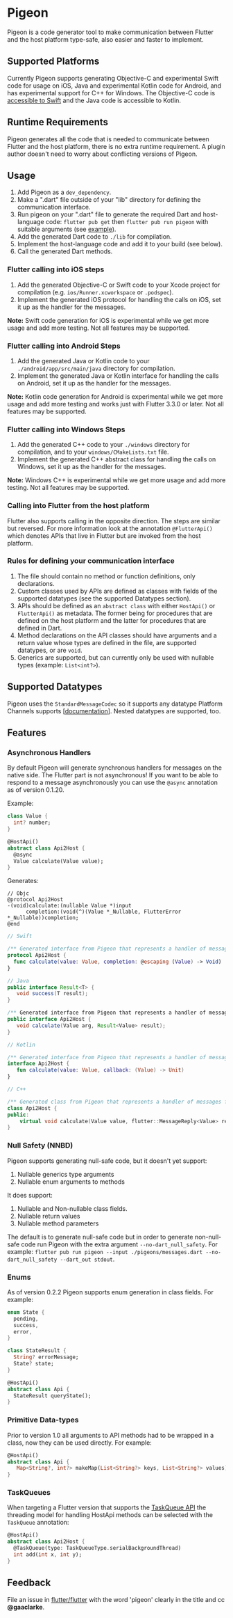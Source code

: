 # Pigeon

Pigeon is a code generator tool to make communication between Flutter and the
host platform type-safe, also easier and faster to implement.

## Supported Platforms

Currently Pigeon supports generating Objective-C and experimental Swift code
for usage on iOS, Java and experimental Kotlin code for Android, 
and has experimental support for C++ for Windows.
The Objective-C code is
[accessible to Swift](https://developer.apple.com/documentation/swift/imported_c_and_objective-c_apis/importing_objective-c_into_swift)
and the Java code is accessible to Kotlin.

## Runtime Requirements

Pigeon generates all the code that is needed to communicate between Flutter and
the host platform, there is no extra runtime requirement.  A plugin author
doesn't need to worry about conflicting versions of Pigeon.

## Usage

1) Add Pigeon as a `dev_dependency`.
1) Make a ".dart" file outside of your "lib" directory for defining the
   communication interface.
1) Run pigeon on your ".dart" file to generate the required Dart and 
   host-language code: `flutter pub get` then `flutter pub run pigeon` 
   with suitable arguments (see [example](./example)).
1) Add the generated Dart code to `./lib` for compilation.
1) Implement the host-language code and add it to your build (see below).
1) Call the generated Dart methods.

### Flutter calling into iOS steps

1) Add the generated Objective-C or Swift code to your Xcode project for compilation
   (e.g. `ios/Runner.xcworkspace` or `.podspec`).
1) Implement the generated iOS protocol for handling the calls on iOS, set it up
   as the handler for the messages.

**Note:** Swift code generation for iOS is experimental while we get more usage and add more
testing. Not all features may be supported.

### Flutter calling into Android Steps

1) Add the generated Java or Kotlin code to your `./android/app/src/main/java` directory
   for compilation.
1) Implement the generated Java or Kotlin interface for handling the calls on Android, set
   it up as the handler for the messages.

**Note:** Kotlin code generation for Android is experimental while we get more usage and add more
testing and works just with Flutter 3.3.0 or later. Not all features may be supported.

### Flutter calling into Windows Steps

1) Add the generated C++ code to your `./windows` directory for compilation, and
   to your `windows/CMakeLists.txt` file.
1) Implement the generated C++ abstract class for handling the calls on Windows,
   set it up as the handler for the messages.

**Note:** Windows C++ is experimental while we get more usage and add more
testing.  Not all features may be supported.

### Calling into Flutter from the host platform

Flutter also supports calling in the opposite direction.  The steps are similar
but reversed.  For more information look at the annotation `@FlutterApi()` which
denotes APIs that live in Flutter but are invoked from the host platform.

### Rules for defining your communication interface

1) The file should contain no method or function definitions, only declarations.
1) Custom classes used by APIs are defined as classes with fields of the
   supported datatypes (see the supported Datatypes section).
1) APIs should be defined as an `abstract class` with either `HostApi()` or
   `FlutterApi()` as metadata.  The former being for procedures that are defined
   on the host platform and the latter for procedures that are defined in Dart.
1) Method declarations on the API classes should have arguments and a return
   value whose types are defined in the file, are supported datatypes, or are
   `void`.
1) Generics are supported, but can currently only be used with nullable types
   (example: `List<int?>`).

## Supported Datatypes

Pigeon uses the `StandardMessageCodec` so it supports any datatype Platform
Channels supports
[[documentation](https://flutter.dev/docs/development/platform-integration/platform-channels#codec)].
Nested datatypes are supported, too.

## Features

### Asynchronous Handlers

By default Pigeon will generate synchronous handlers for messages on the native side. 
The Flutter part is not asynchronous! If you want to be able to respond to 
a message asynchronously you can use the `@async` annotation as of version 0.1.20.

Example:

```dart
class Value {
  int? number;
}

@HostApi()
abstract class Api2Host {
  @async
  Value calculate(Value value);
}
```

Generates:

```objc
// Objc
@protocol Api2Host
-(void)calculate:(nullable Value *)input 
      completion:(void(^)(Value *_Nullable, FlutterError *_Nullable))completion;
@end
```

```swift
// Swift

/** Generated interface from Pigeon that represents a handler of messages from Flutter.*/
protocol Api2Host {
  func calculate(value: Value, completion: @escaping (Value) -> Void)
}
```

```java
// Java
public interface Result<T> {
   void success(T result);
}

/** Generated interface from Pigeon that represents a handler of messages from Flutter.*/
public interface Api2Host {
   void calculate(Value arg, Result<Value> result);
}
```

```kotlin
// Kotlin

/** Generated interface from Pigeon that represents a handler of messages from Flutter.*/
interface Api2Host {
   fun calculate(value: Value, callback: (Value) -> Unit)
}
```

```c++
// C++

/** Generated class from Pigeon that represents a handler of messages from Flutter.*/
class Api2Host {
public:
    virtual void calculate(Value value, flutter::MessageReply<Value> result) = 0;
}
```

### Null Safety (NNBD)

Pigeon supports generating null-safe code, but it doesn't yet support:

1) Nullable generics type arguments
1) Nullable enum arguments to methods

It does support:

1) Nullable and Non-nullable class fields.
1) Nullable return values
1) Nullable method parameters

The default is to generate null-safe code but in order to generate non-null-safe
code run Pigeon with the extra argument `--no-dart_null_safety`. For example:
`flutter pub run pigeon --input ./pigeons/messages.dart --no-dart_null_safety --dart_out stdout`.

### Enums

As of version 0.2.2 Pigeon supports enum generation in class fields.  For
example:
```dart
enum State {
  pending,
  success,
  error,
}

class StateResult {
  String? errorMessage;
  State? state;
}

@HostApi()
abstract class Api {
  StateResult queryState();
}
```

### Primitive Data-types

Prior to version 1.0 all arguments to API methods had to be wrapped in a class, now they can be used directly.  For example:

```dart
@HostApi()
abstract class Api {
   Map<String?, int?> makeMap(List<String?> keys, List<String?> values);
}
```

### TaskQueues

When targeting a Flutter version that supports the
[TaskQueue API](https://docs.flutter.dev/development/platform-integration/platform-channels?tab=type-mappings-kotlin-tab#channels-and-platform-threading)
the threading model for handling HostApi methods can be selected with the
`TaskQueue` annotation:

```dart
@HostApi()
abstract class Api2Host {
  @TaskQueue(type: TaskQueueType.serialBackgroundThread)
  int add(int x, int y);
}
```


## Feedback

File an issue in [flutter/flutter](https://github.com/flutter/flutter) with the
word 'pigeon' clearly in the title and cc **@gaaclarke**.
